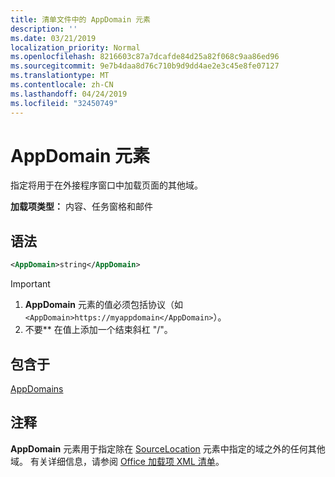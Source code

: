 ```yaml
---
title: 清单文件中的 AppDomain 元素
description: ''
ms.date: 03/21/2019
localization_priority: Normal
ms.openlocfilehash: 8216603c87a7dcafde84d25a82f068c9aa86ed96
ms.sourcegitcommit: 9e7b4daa8d76c710b9d9dd4ae2e3c45e8fe07127
ms.translationtype: MT
ms.contentlocale: zh-CN
ms.lasthandoff: 04/24/2019
ms.locfileid: "32450749"
---
```

# <a name="appdomain-element"></a>AppDomain 元素

指定将用于在外接程序窗口中加载页面的其他域。

**加载项类型：** 内容、任务窗格和邮件

## <a name="syntax"></a>语法

```XML
<AppDomain>string</AppDomain>
```

> [!IMPORTANT]
> 1. **AppDomain** 元素的值必须包括协议（如 `<AppDomain>https://myappdomain</AppDomain>`）。
> 2. 不要** 在值上添加一个结束斜杠 "/"。

## <a name="contained-in"></a>包含于

[AppDomains](appdomains.md)

## <a name="remarks"></a>注释

**AppDomain** 元素用于指定除在 [SourceLocation](sourcelocation.md) 元素中指定的域之外的任何其他域。 有关详细信息，请参阅 [Office 加载项 XML 清单](/office/dev/add-ins/develop/add-in-manifests)。
